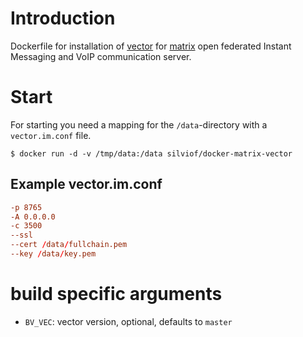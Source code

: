
# Introduction

Dockerfile for installation of [vector] for [matrix] open federated Instant
Messaging and VoIP communication server.

[matrix]: matrix.org
[vector]: https://github.com/vector-im/vector-web


# Start

For starting you need a mapping for the `/data`-directory with
a `vector.im.conf` file.

    $ docker run -d -v /tmp/data:/data silviof/docker-matrix-vector


## Example vector.im.conf

```conf
-p 8765
-A 0.0.0.0
-c 3500
--ssl
--cert /data/fullchain.pem
--key /data/key.pem
```


# build specific arguments

* `BV_VEC`: vector version, optional, defaults to `master`


